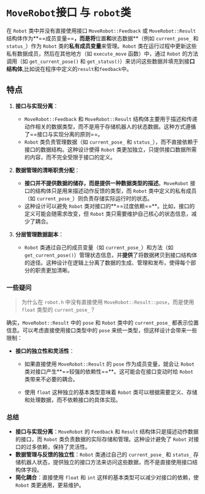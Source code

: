 

# `MoveRobot`接口 与 `robot`类

在 `Robot` 类中并没有直接使用接口 `MoveRobot::Feedback` 或 `MoveRobot::Result` 结构体作为**==成员变量==**，而是将**位置**和**状态数据**（例如 `current_pose_` 和 `status_`）作为 `Robot` 类的**私有成员变量**来管理。`Robot` 类在运行过程中更新这些私有数据成员，然后在其他地方（如 `execute_move` 函数）中，通过 `Robot` 的方法调用（如 `get_current_pose()` 和 `get_status()`）来访问这些数据并填充到接**口结构体**,比如说在程序中定义的`result`和`feedback`中。

## 特点 

1. **接口与实现分离**：
   - `MoveRobot::Feedback` 和 `MoveRobot::Result` 结构体主要用于描述和传递动作相关的数据类型，而不是用于存储机器人的状态数据。这种方式遵循了==接口与实现分离的原则==。
   - `Robot` 类负责管理数据（如 `current_pose_` 和 `status_`），而不直接依赖于接口的数据结构。这种设计使得 `Robot` 类更加独立，只提供接口数据所需的内容，而不完全受限于接口的定义。

2. **数据管理的清晰职责分配**：
   - **接口并不提供数据的储存，而是提供一种数据类型的描述**。`MoveRobot` 接口的结构体只是用来描述动作反馈的类型，而 `Robot` 类中定义的私有成员（如 `current_pose_`）则负责存储实际运行时的状态。
   - 这种设计可以避免 `Robot` 类对接口的**==过度依赖==**。比如，接口的定义可能会随需求改变，但 `Robot` 类只需要维护自己核心的状态信息，减少了耦合。

3. **分层管理数据副本**：
   - `Robot` 类通过自己的成员变量（如 `current_pose_`）和方法（如 `get_current_pose()`）管理状态信息，并**提供**了将数据拷贝到接口结构体的途径。这种设计在逻辑上分离了数据的生成、管理和发布，使得每个部分的职责更加清晰。

### 一些疑问

> 为什么在 `robot.h` 中没有直接使用 `MoveRobot::Result::pose`，而是使用 `float` 类型的 `current_pose_`？

确实，`MoveRobot::Result` 中的 `pose` 和 `Robot` 类中的 `current_pose_` 都表示位置信息。可以考虑直接使用接口类型中的 `pose` 来统一类型，但这样设计会带来一些限制：

- **接口的独立性和灵活性**：

  - 如果直接使用 `MoveRobot::Result` 的 `pose` 作为成员变量，就会让 `Robot` 类对接口产生**==较强的依赖性==**。这可能会在接口变动时给 `Robot` 类带来不必要的耦合。

  - 使用 `float` 这种独立的基本类型意味着 `Robot` 类可以根据需要定义、存储和处理数据，而不依赖接口的具体实现。

### 总结

- **接口与实现分离**：`MoveRobot` 的 `Feedback` 和 `Result` 结构体只是描述动作数据的接口，而 `Robot` 类负责数据的实际存储和管理。这种设计避免了 `Robot` 对接口的过多依赖，保持了灵活性。
- **数据管理与反馈的独立性**：`Robot` 类通过自己的 `current_pose_` 和 `status_` 存储机器人状态，提供独立的接口方法来访问这些数据，而不是直接使用接口结构体字段。
- **简化耦合**：直接使用 `float` 和 `int` 这样的基本类型可以减少对接口的依赖，使 `Robot` 类更通用，更易维护。
